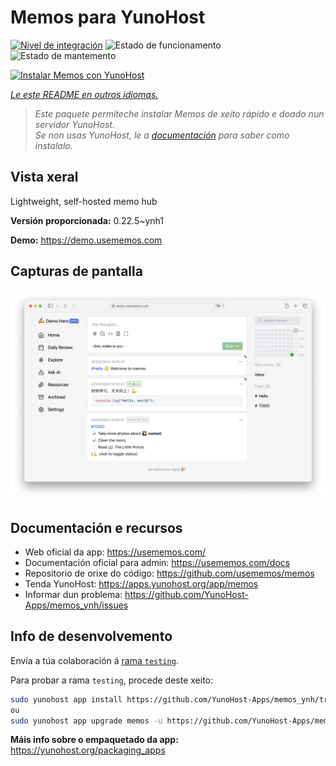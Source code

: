<!--
NOTA: Este README foi creado automáticamente por <https://github.com/YunoHost/apps/tree/master/tools/readme_generator>
NON debe editarse manualmente.
-->

# Memos para YunoHost

[![Nivel de integración](https://dash.yunohost.org/integration/memos.svg)](https://ci-apps.yunohost.org/ci/apps/memos/) ![Estado de funcionamento](https://ci-apps.yunohost.org/ci/badges/memos.status.svg) ![Estado de mantemento](https://ci-apps.yunohost.org/ci/badges/memos.maintain.svg)

[![Instalar Memos con YunoHost](https://install-app.yunohost.org/install-with-yunohost.svg)](https://install-app.yunohost.org/?app=memos)

*[Le este README en outros idiomas.](./ALL_README.md)*

> *Este paquete permíteche instalar Memos de xeito rápido e doado nun servidor YunoHost.*  
> *Se non usas YunoHost, le a [documentación](https://yunohost.org/install) para saber como instalalo.*

## Vista xeral

Lightweight, self-hosted memo hub

**Versión proporcionada:** 0.22.5~ynh1

**Demo:** <https://demo.usememos.com>

## Capturas de pantalla

![Captura de pantalla de Memos](./doc/screenshots/demo.webp)

## Documentación e recursos

- Web oficial da app: <https://usememos.com/>
- Documentación oficial para admin: <https://usememos.com/docs>
- Repositorio de orixe do código: <https://github.com/usememos/memos>
- Tenda YunoHost: <https://apps.yunohost.org/app/memos>
- Informar dun problema: <https://github.com/YunoHost-Apps/memos_ynh/issues>

## Info de desenvolvemento

Envía a túa colaboración á [rama `testing`](https://github.com/YunoHost-Apps/memos_ynh/tree/testing).

Para probar a rama `testing`, procede deste xeito:

```bash
sudo yunohost app install https://github.com/YunoHost-Apps/memos_ynh/tree/testing --debug
ou
sudo yunohost app upgrade memos -u https://github.com/YunoHost-Apps/memos_ynh/tree/testing --debug
```

**Máis info sobre o empaquetado da app:** <https://yunohost.org/packaging_apps>
